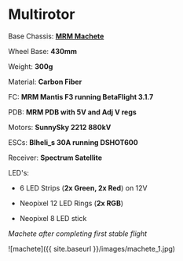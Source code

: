# Multirotor
Base Chassis: **[MRM Machete](http://www.multirotormania.com/frames/1008-mrm-machete-430mm-carbon-fpv-frame.html)**


Wheel Base: **430mm**

Weight: **300g**

Material: **Carbon Fiber**

FC: **MRM Mantis F3 running BetaFlight 3.1.7**

PDB: **MRM PDB with 5V and Adj V regs**

Motors: **SunnySky 2212 880kV**

ESCs: **Blheli_s 30A running DSHOT600**

Receiver: **Spectrum Satellite**

LED's:

* 6 LED Strips (**2x Green, 2x Red**) on 12V

* Neopixel 12 LED Rings (**2x RGB**) 

* Neopixel 8 LED stick

*Machete after completing first stable flight*

![machete]({{ site.baseurl }}/images/machete_1.jpg) 
